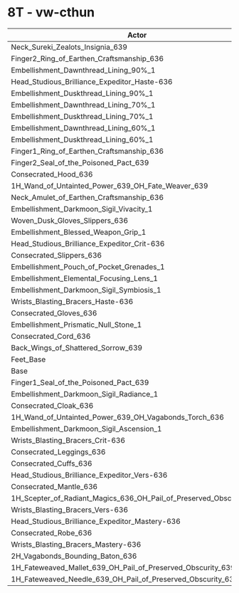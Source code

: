 # 8T - vw-cthun
| Actor | DPS | Increase |
|---|:---:|:---:|
|Neck_Sureki_Zealots_Insignia_639|5463439|1.27%|
|Finger2_Ring_of_Earthen_Craftsmanship_636|5443386|0.90%|
|Embellishment_Dawnthread_Lining_90%_1|5438962|0.82%|
|Head_Studious_Brilliance_Expeditor_Haste-636|5436520|0.78%|
|Embellishment_Duskthread_Lining_90%_1|5436152|0.77%|
|Embellishment_Dawnthread_Lining_70%_1|5430233|0.66%|
|Embellishment_Duskthread_Lining_70%_1|5428014|0.62%|
|Embellishment_Dawnthread_Lining_60%_1|5425696|0.57%|
|Embellishment_Duskthread_Lining_60%_1|5420156|0.47%|
|Finger1_Ring_of_Earthen_Craftsmanship_636|5418838|0.45%|
|Finger2_Seal_of_the_Poisoned_Pact_639|5418599|0.44%|
|Consecrated_Hood_636|5410788|0.30%|
|1H_Wand_of_Untainted_Power_639_OH_Fate_Weaver_639|5408352|0.25%|
|Neck_Amulet_of_Earthen_Craftsmanship_636|5407501|0.24%|
|Embellishment_Darkmoon_Sigil_Vivacity_1|5404509|0.18%|
|Woven_Dusk_Gloves_Slippers_636|5404400|0.18%|
|Embellishment_Blessed_Weapon_Grip_1|5400833|0.11%|
|Head_Studious_Brilliance_Expeditor_Crit-636|5399774|0.09%|
|Consecrated_Slippers_636|5399490|0.09%|
|Embellishment_Pouch_of_Pocket_Grenades_1|5399233|0.08%|
|Embellishment_Elemental_Focusing_Lens_1|5398097|0.06%|
|Embellishment_Darkmoon_Sigil_Symbiosis_1|5397256|0.05%|
|Wrists_Blasting_Bracers_Haste-636|5397024|0.04%|
|Consecrated_Gloves_636|5396944|0.04%|
|Embellishment_Prismatic_Null_Stone_1|5396325|0.03%|
|Consecrated_Cord_636|5396135|0.03%|
|Back_Wings_of_Shattered_Sorrow_639|5395464|0.01%|
|Feet_Base|5395005|0.01%|
|Base|5394705|0.00%|
|Finger1_Seal_of_the_Poisoned_Pact_639|5393923|-0.01%|
|Embellishment_Darkmoon_Sigil_Radiance_1|5393108|-0.03%|
|Consecrated_Cloak_636|5392628|-0.04%|
|1H_Wand_of_Untainted_Power_639_OH_Vagabonds_Torch_636|5392611|-0.04%|
|Embellishment_Darkmoon_Sigil_Ascension_1|5391189|-0.07%|
|Wrists_Blasting_Bracers_Crit-636|5388979|-0.11%|
|Consecrated_Leggings_636|5388771|-0.11%|
|Consecrated_Cuffs_636|5388622|-0.11%|
|Head_Studious_Brilliance_Expeditor_Vers-636|5387612|-0.13%|
|Consecrated_Mantle_636|5387057|-0.14%|
|1H_Scepter_of_Radiant_Magics_636_OH_Pail_of_Preserved_Obscurity_639|5385206|-0.18%|
|Wrists_Blasting_Bracers_Vers-636|5383415|-0.21%|
|Head_Studious_Brilliance_Expeditor_Mastery-636|5383403|-0.21%|
|Consecrated_Robe_636|5381606|-0.24%|
|Wrists_Blasting_Bracers_Mastery-636|5377539|-0.32%|
|2H_Vagabonds_Bounding_Baton_636|5370804|-0.44%|
|1H_Fateweaved_Mallet_639_OH_Pail_of_Preserved_Obscurity_639|5351057|-0.81%|
|1H_Fateweaved_Needle_639_OH_Pail_of_Preserved_Obscurity_639|5350398|-0.82%|
